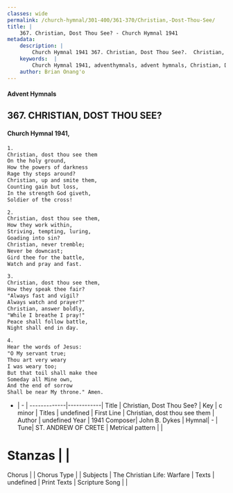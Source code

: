 ```yaml
---
classes: wide
permalink: /church-hymnal/301-400/361-370/Christian,-Dost-Thou-See/
title: |
    367. Christian, Dost Thou See? - Church Hymnal 1941
metadata:
    description: |
        Church Hymnal 1941 367. Christian, Dost Thou See?.  Christian, dost thou see them  On the holy ground,  How the powers of darkness  Rage thy steps around?  Christian, up and smite them,  Counting gain but loss,  In the strength God giveth,  Soldier of the cross! 
    keywords:  |
        Church Hymnal 1941, adventhymnals, advent hymnals, Christian, Dost Thou See?, Christian, dost thou see them. 
    author: Brian Onang'o
---
```


#### Advent Hymnals
## 367. CHRISTIAN, DOST THOU SEE?
####  Church Hymnal 1941,

```txt
1.
Christian, dost thou see them 
On the holy ground, 
How the powers of darkness 
Rage thy steps around? 
Christian, up and smite them, 
Counting gain but loss, 
In the strength God giveth, 
Soldier of the cross! 

2.
Christian, dost thou see them, 
How they work within, 
Striving, tempting, luring, 
Goading into sin? 
Christian, never tremble; 
Never be downcast; 
Gird thee for the battle, 
Watch and pray and fast. 

3.
Christian, dost thou see them, 
How they speak thee fair? 
"Always fast and vigil? 
Always watch and prayer?" 
Christian, answer boldly, 
"While I breathe I pray!" 
Peace shall follow battle, 
Night shall end in day. 

4.
Hear the words of Jesus: 
"O My servant true; 
Thou art very weary 
I was weary too; 
But that toil shall make thee 
Someday all Mine own, 
And the end of sorrow 
Shall be near My throne." Amen.

```

- |   -  |
-------------|------------|
Title | Christian, Dost Thou See? |
Key | c minor |
Titles | undefined |
First Line | Christian, dost thou see them |
Author | undefined
Year | 1941
Composer| John B. Dykes |
Hymnal|  - |
Tune| ST. ANDREW OF CRETE |
Metrical pattern | |
# Stanzas |  |
Chorus |  |
Chorus Type |  |
Subjects | The Christian Life: Warfare |
Texts | undefined |
Print Texts | 
Scripture Song |  |
    
